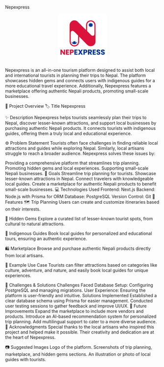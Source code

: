 Nepexpress
<div style="display: flex; justify-content: center; width:100%; align-items: center; height: auto;">
    <img src='https://github.com/im-bipo/nep-express/blob/main/public/nepexpress-01.png?raw=true' style="width: 10rem;" />
</div>

Nepexpress is an all-in-one tourism platform designed to assist both local and international tourists in planning their trips to Nepal. The platform showcases hidden gems and connects users with indigenous guides for a more educational travel experience. Additionally, Nepexpress features a marketplace offering authentic Nepali products, promoting small-scale businesses.

📌 Project Overview
🏷️ Title
Nepexpress

✨ Description
Nepexpress helps tourists seamlessly plan their trips to Nepal, discover lesser-known attractions, and support local businesses by purchasing authentic Nepali products. It connects tourists with indigenous guides, offering them a truly local and educational experience.

⚙️ Problem Statement
Tourists often face challenges in finding reliable local attractions and guides while exploring Nepal. Similarly, local artisans struggle to reach a broader audience. Nepexpress solves these issues by:

Providing a comprehensive platform that streamlines trip planning.
Promoting hidden gems and local experiences.
Supporting small-scale Nepali businesses.
🎯 Goals
Streamline trip planning for tourists.
Showcase lesser-known attractions in Nepal.
Connect travelers with knowledgeable local guides.
Create a marketplace for authentic Nepali products to benefit small-scale businesses.
💻 Technologies Used
Frontend: Next.js
Backend: Node.js with Prisma for ORM
Database: PostgreSQL
Version Control: Git
🌟 Features
🗺️ Trip Planning
Users can create and customize itineraries based on their interests.

🌄 Hidden Gems
Explore a curated list of lesser-known tourist spots, from cultural to natural attractions.

<!-- Example Image: Replace with actual image -->

👥 Indigenous Guides
Book local guides for personalized and educational tours, ensuring an authentic experience.

🛍️ Marketplace
Browse and purchase authentic Nepali products directly from local artisans.

<!-- Example Image: Replace with actual image -->

🧭 Example Use Case
Tourists can filter attractions based on categories like culture, adventure, and nature, and easily book local guides for unique experiences.

🚧 Challenges & Solutions
Challenges Faced
Database Setup: Configuring PostgreSQL and managing migrations.
User Experience: Ensuring the platform is user-friendly and intuitive.
Solutions Implemented
Established a clear database schema using Prisma for easier management.
Conducted user testing sessions to gather feedback and improve UI/UX.
🚀 Future Improvements
Expand the marketplace to include more vendors and products.
Introduce an AI-based recommendation system for personalized trip planning.
Add multilingual support to cater to a more diverse audience.
💬 Acknowledgments
Special thanks to the local artisans who inspired this project and helped make it possible. Their creativity and dedication are at the heart of Nepexpress.

📷 Suggested Images
Logo of the platform.
Screenshots of trip planning, marketplace, and hidden gems sections.
An illustration or photo of local guides with tourists.
